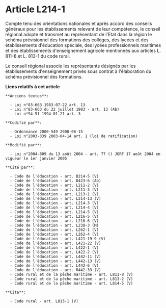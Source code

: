 # Article L214-1

Compte tenu des orientations nationales et après accord des conseils généraux pour les établissements relevant de leur
compétence, le conseil régional adopte et transmet au représentant de l'Etat dans la région le schéma prévisionnel des
formations des collèges, des lycées et des établissements d'éducation spéciale, des lycées professionnels maritimes et des
établissements d'enseignement agricole mentionnés aux articles L. 811-8 et L. 813-1 du code rural.

Le conseil régional associe les représentants désignés par les établissements d'enseignement privés sous contrat à
l'élaboration du schéma prévisionnel des formations.

**Liens relatifs à cet article**

	**Anciens textes**:

	  - Loi n°83-663 1983-07-22 art. 13
	  - Loi n°83-663 du 22 juillet 1983 - art. 13 (Ab)
	  - Loi n°94-51 1994-01-21 art. 3

	**Codifié par**:

	  - Ordonnance 2000-549 2000-06-15
	  - Loi n°2003-339 2003-04-14 art. 1 (loi de ratification)

	**Modifié par**:

	  - Loi n°2004-809 du 13 août 2004 - art. 77 () JORF 17 août 2004 en vigueur le 1er janvier 2005

	**Cité par**:

	  - Code de l'éducation - art. D214-5 (V)
	  - Code de l'éducation - art. D423-6 (Ab)
	  - Code de l'éducation - art. L211-2 (V)
	  - Code de l'éducation - art. L211-3 (V)
	  - Code de l'éducation - art. L213-1 (V)
	  - Code de l'éducation - art. L214-13 (V)
	  - Code de l'éducation - art. L214-3 (V)
	  - Code de l'éducation - art. L214-4 (V)
	  - Code de l'éducation - art. L214-5 (V)
	  - Code de l'éducation - art. L216-5 (V)
	  - Code de l'éducation - art. L216-6 (V)
	  - Code de l'éducation - art. L238-3 (M)
	  - Code de l'éducation - art. L262-1 (V)
	  - Code de l'éducation - art. L262-4 (V)
	  - Code de l'éducation - art. L421-19-9 (V)
	  - Code de l'éducation - art. L421-22 (V)
	  - Code de l'éducation - art. L422-1 (V)
	  - Code de l'éducation - art. L422-2 (V)
	  - Code de l'éducation - art. L442-11 (V)
	  - Code de l'éducation - art. L442-13 (V)
	  - Code de l'éducation - art. L442-6 (V)
	  - Code de l'éducation - art. R442-33 (V)
	  - Code rural et de la pêche maritime - art. L811-8 (V)
	  - Code rural et de la pêche maritime - art. L813-2 (V)
	  - Code rural et de la pêche maritime - art. L814-5 (V)

	**Cite**:

	  - Code rural - art. L813-1 (V)
